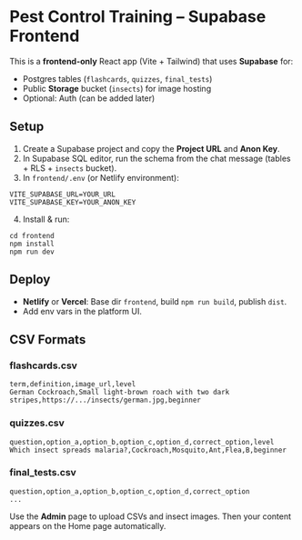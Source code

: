 # Pest Control Training – Supabase Frontend

This is a **frontend-only** React app (Vite + Tailwind) that uses **Supabase** for:
- Postgres tables (`flashcards`, `quizzes`, `final_tests`)
- Public **Storage** bucket (`insects`) for image hosting
- Optional: Auth (can be added later)

## Setup

1) Create a Supabase project and copy the **Project URL** and **Anon Key**.
2) In Supabase SQL editor, run the schema from the chat message (tables + RLS + `insects` bucket).
3) In `frontend/.env` (or Netlify environment):
```
VITE_SUPABASE_URL=YOUR_URL
VITE_SUPABASE_KEY=YOUR_ANON_KEY
```
4) Install & run:
```
cd frontend
npm install
npm run dev
```

## Deploy
- **Netlify** or **Vercel**: Base dir `frontend`, build `npm run build`, publish `dist`.
- Add env vars in the platform UI.

## CSV Formats

### flashcards.csv
```
term,definition,image_url,level
German Cockroach,Small light-brown roach with two dark stripes,https://.../insects/german.jpg,beginner
```
### quizzes.csv
```
question,option_a,option_b,option_c,option_d,correct_option,level
Which insect spreads malaria?,Cockroach,Mosquito,Ant,Flea,B,beginner
```
### final_tests.csv
```
question,option_a,option_b,option_c,option_d,correct_option
...
```

Use the **Admin** page to upload CSVs and insect images. Then your content appears on the Home page automatically.
